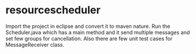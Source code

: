 # resourcescheduler
Import the project in eclipse and convert it to maven nature.
Run the Scheduler.java which has a main method and it send multiple messages and set few groups for cancellation.
Also there are few unit test cases for MessageReceiver class.
